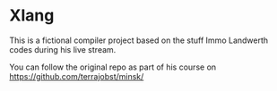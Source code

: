 # Xlang

This is a fictional compiler project based on the stuff Immo Landwerth codes during his live stream.

You can follow the original repo as part of his course on https://github.com/terrajobst/minsk/


